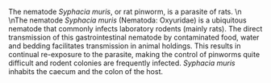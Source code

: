 [//]: # (Created by ./bin/manage_files.pl from ./species/Syphacia_muris/Syphacia_muris.about.html on Thu Jun 11 13:46:00 2020)
The nematode _Syphacia muris_, or rat pinworm, is a parasite of rats.\n\nThe nematode _Syphacia muris_ (Nematoda: Oxyuridae) is a ubiquitous nematode that commonly infects laboratory rodents (mainly rats). The direct transmission of this gastrointestinal nematode by contaminated food, water and bedding facilitates transmission in animal holdings. This results in continual re-exposure to the parasite, making the control of pinworms quite difficult and rodent colonies are frequently infected. _Syphacia muris_ inhabits the caecum and the colon of the host.
